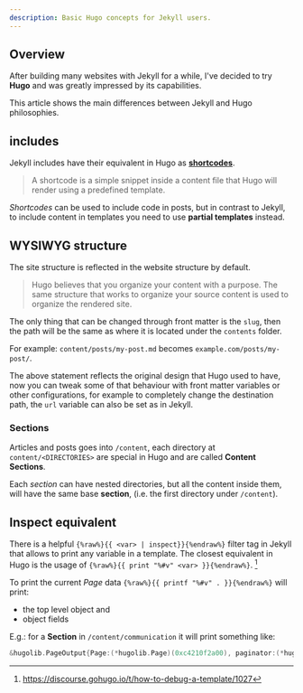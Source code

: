 ```yaml
---
description: Basic Hugo concepts for Jekyll users.
---
```


## Overview

After building many websites with Jekyll for a while, I've decided to
try **Hugo** and was greatly impressed by its capabilities.

This article shows the main differences between Jekyll and Hugo
philosophies.

## includes

Jekyll includes have their equivalent in Hugo as
**[shortcodes](https://gohugo.io/content-management/shortcodes/)**.

> A shortcode is a simple snippet inside a content file that Hugo will
> render using a predefined template.

*Shortcodes* can be used to include code in posts, but in contrast to
Jekyll, to include content in templates you need to use **partial
templates** instead.

## WYSIWYG structure

The site structure is reflected in the website structure by default.

> Hugo believes that you organize your content with a purpose. The
> same structure that works to organize your source content is used to
> organize the rendered site.

The only thing that can be changed through front matter is the `slug`,
then the path will be the same as where it is located under the
`contents` folder.

For example: `content/posts/my-post.md` becomes
`example.com/posts/my-post/`.

The above statement reflects the original design that Hugo used to
have, now you can tweak some of that behaviour with front matter
variables or other configurations, for example to completely change
the destination path, the `url` variable can also be set as in Jekyll.

### Sections

Articles and posts goes into `/content`, each directory at
`content/<DIRECTORIES>` are special in Hugo and are called **Content
Sections**.

Each *section* can have nested directories, but all the content inside
them, will have the same base **section**, (i.e. the first directory
under `/content`).


## Inspect equivalent

There is a helpful `{%raw%}{{ <var> | inspect}}{%endraw%}` filter tag in Jekyll that
allows to print any variable in a template. The closest equivalent in
Hugo is the usage of `{%raw%}{{ print "%#v" <var> }}{%endraw%}`. [^printvars]

To print the current *Page* data `{%raw%}{{ printf "%#v" . }}{%endraw%}` will print:

- the top level object and
- object fields

E.g.: for a **Section** in `/content/communication` it will print something
like:

~~~ go
&hugolib.PageOutput{Page:(*hugolib.Page)(0xc4210f2a00), paginator:(*hugolib.Pager)(nil), paginatorInit:sync.Once{m:sync.Mutex{state:0, sema:0x0}, done:0x0}, targetPathDescriptor:hugolib.targetPathDescriptor{PathSpec:(*helpers.PathSpec)(0xc4200ca240), Type:output.Format{Name:"HTML", MediaType:media.Type{MainType:"text", SubType:"html", Suffix:"html", Delimiter:"."}, Path:"", BaseName:"index", Rel:"canonical", Protocol:"", IsPlainText:false, IsHTML:true, NoUgly:false, NotAlternative:false}, Kind:"section", Sections:[]string{"communication"}, BaseName:"_index", Dir:"communication/", LangPrefix:"", URL:"/communication/", Addends:"", ExpandedPermalink:"", UglyURLs:false}, outputFormat:output.Format{Name:"HTML", MediaType:media.Type{MainType:"text", SubType:"html", Suffix:"html", Delimiter:"."}, Path:"", BaseName:"index", Rel:"canonical", Protocol:"", IsPlainText:false, IsHTML:true, NoUgly:false, NotAlternative:false}}
~~~


[^printvars]: https://discourse.gohugo.io/t/how-to-debug-a-template/1027
